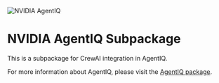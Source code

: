 <!--
SPDX-FileCopyrightText: Copyright (c) 2025, NVIDIA CORPORATION & AFFILIATES. All rights reserved.
SPDX-License-Identifier: Apache-2.0

Licensed under the Apache License, Version 2.0 (the "License");
you may not use this file except in compliance with the License.
You may obtain a copy of the License at

http:/www.apache.org/licenses/LICENSE-2.0

Unless required by applicable law or agreed to in writing, software
distributed under the License is distributed on an "AS IS" BASIS,
WITHOUT WARRANTIES OR CONDITIONS OF ANY KIND, either express or implied.
See the License for the specific language governing permissions and
limitations under the License.
-->

![NVIDIA AgentIQ](https://media.githubusercontent.com/media/NVIDIA/AgentIQ/refs/heads/main/docs/source/_static/aiqtoolkit_banner.png "AgentIQ banner image")

# NVIDIA AgentIQ Subpackage
This is a subpackage for CrewAI integration in AgentIQ.

For more information about AgentIQ, please visit the [AgentIQ package](https://pypi.org/project/aiqtoolkit/).
